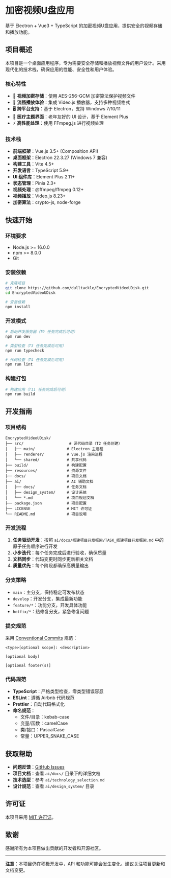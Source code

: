 # 加密视频U盘应用

基于 Electron + Vue3 + TypeScript 的加密视频U盘应用，提供安全的视频存储和播放功能。

## 项目概述

本项目是一个桌面应用程序，专为需要安全存储和播放视频文件的用户设计。采用现代化的技术栈，确保应用的性能、安全性和用户体验。

### 核心特性

- 🔐 **视频加密存储**：使用 AES-256-GCM 加密算法保护视频文件
- 🎥 **流畅播放体验**：集成 Video.js 播放器，支持多种视频格式
- 🖥️ **跨平台支持**：基于 Electron，支持 Windows 7/10/11
- 🎨 **医疗主题界面**：老年友好的 UI 设计，基于 Element Plus
- ⚡ **高性能处理**：使用 FFmpeg.js 进行视频处理

### 技术栈

- **前端框架**：Vue.js 3.5+ (Composition API)
- **桌面框架**：Electron 22.3.27 (Windows 7 兼容)
- **构建工具**：Vite 4.5+
- **开发语言**：TypeScript 5.9+
- **UI 组件库**：Element Plus 2.11+
- **状态管理**：Pinia 2.3+
- **视频处理**：@ffmpeg/ffmpeg 0.12+
- **视频播放**：Video.js 8.23+
- **加密算法**：crypto-js, node-forge

## 快速开始

### 环境要求

- Node.js >= 16.0.0
- npm >= 8.0.0
- Git

### 安装依赖

```bash
# 克隆项目
git clone https://github.com/dulltackle/EncryptedVideoUDisk.git
cd EncryptedVideoUDisk

# 安装依赖
npm install
```

### 开发模式

```bash
# 启动开发服务器（T9 任务完成后可用）
npm run dev

# 类型检查（T3 任务完成后可用）
npm run typecheck

# 代码检查（T4 任务完成后可用）
npm run lint
```

### 构建打包

```bash
# 构建应用（T11 任务完成后可用）
npm run build
```

## 开发指南

### 项目结构

```
EncryptedVideoUDisk/
├── src/                    # 源代码目录（T2 任务创建）
│   ├── main/              # Electron 主进程
│   ├── renderer/          # Vue.js 渲染进程
│   └── shared/            # 共享代码
├── build/                 # 构建配置
├── resources/             # 资源文件
├── docs/                  # 项目文档
├── ai/                    # AI 辅助文档
│   ├── docs/              # 任务文档
│   ├── design_system/     # 设计系统
│   └── *.md               # 项目规划文档
├── package.json           # 项目配置
├── LICENSE                # MIT 许可证
└── README.md              # 项目说明
```

### 开发流程

1. **任务驱动开发**：按照 `ai/docs/搭建项目开发框架/TASK_搭建项目开发框架.md` 中的原子任务顺序进行开发
2. **小步迭代**：每个任务完成后进行验收，确保质量
3. **文档同步**：代码变更时同步更新相关文档
4. **质量优先**：每个阶段都确保高质量输出

### 分支策略

- `main`：主分支，保持稳定可发布状态
- `develop`：开发分支，集成最新功能
- `feature/*`：功能分支，开发具体功能
- `hotfix/*`：热修复分支，紧急修复问题

### 提交规范

采用 [Conventional Commits](https://www.conventionalcommits.org/) 规范：

```
<type>[optional scope]: <description>

[optional body]

[optional footer(s)]
```

### 代码规范

- **TypeScript**：严格类型检查，零类型错误容忍
- **ESLint**：遵循 Airbnb 代码规范
- **Prettier**：自动代码格式化
- **命名规范**：
  - 文件/目录：kebab-case
  - 变量/函数：camelCase
  - 类/接口：PascalCase
  - 常量：UPPER_SNAKE_CASE

## 获取帮助

- **问题反馈**：[GitHub Issues](https://github.com/dulltackle/EncryptedVideoUDisk/issues)
- **项目文档**：查看 `ai/docs/` 目录下的详细文档
- **技术选型**：参考 `ai/technology_selection.md`
- **设计规范**：查看 `ai/design_system/` 目录

## 许可证

本项目采用 [MIT 许可证](LICENSE)。

## 致谢

感谢所有为本项目做出贡献的开发者和开源社区。

---

**注意**：本项目仍在积极开发中，API 和功能可能会发生变化。建议关注项目更新和文档变更。